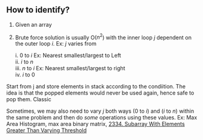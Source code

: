 ## How to identify?

1. Given an array
2. Brute force solution is usually O($n^2$) with the inner loop $j$ dependent on the outer loop $i$. Ex: $j$ varies from 
   
   i. $0 \text{ to } i$ Ex: Nearest smallest/largest to Left\
   ii. $i \text{ to } n$ \
   iii. $n \text{ to } i$ Ex: Nearest smallest/largest to right \
   iv. $i \text{ to } 0$

Start from j and store elements in stack according to the condiition. The idea is that the popped elements would never be used again, hence safe to pop them. Classic

Sometimes, we may also need to vary $j$ both ways ($0$ to $i$) and ($i$ to $n$) within the same problem and then do *some* operations using these values. Ex: Max Area Histogram, max area binary matrix, <a href='https://leetcode.com/problems/subarray-with-elements-greater-than-varying-threshold/description/'> 2334. Subarray With Elements Greater Than Varying Threshold </a>